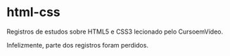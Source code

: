 # html-css
Registros de estudos sobre HTML5 e CSS3 lecionado pelo CursoemVídeo.

Infelizmente, parte dos registros foram perdidos.